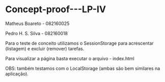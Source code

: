 # Concept-proof---LP-IV

Matheus Boareto - 082160025

Pedro H. S. Silva - 082160018


Para o teste de conceito utilizamos o SessionStorage para acrescentar (listagem) e excluir (remover) tarefas.

Para visualizar a página basta executar o arquivo - index.html

OBS: também testamos com o LocalStorage (ambas são bem similares na aplicação).
